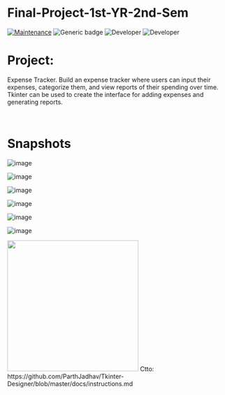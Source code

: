 # Final-Project-1st-YR-2nd-Sem
[![Maintenance](https://img.shields.io/badge/Maintained%3F-Yes-green.svg)](https://GitHub.com/Naereen/StrapDown.js/graphs/commit-activity)
![Generic badge](https://img.shields.io/badge/Development%3f-Ongoing-green.svg)
![Developer](https://img.shields.io/badge/Developer-ChristianJude23-blue)
![Developer](https://img.shields.io/badge/Developer-owenlim225-blue)

# Project:
Expense Tracker. Build an expense tracker where users can input their expenses, categorize
them, and view reports of their spending over time. Tkinter can be used to create the interface for adding expenses and generating reports.

<br>


# Snapshots


![image](https://github.com/owenlim225/Money-Tracker-App-1/assets/87555304/f00fb541-001b-4358-91fc-6ed9bda43e2f)


![image](https://github.com/owenlim225/Money-Tracker-App-1/assets/87555304/19d5e2e9-7610-4694-b582-e63db927386f)


![image](https://github.com/owenlim225/Money-Tracker-App-1/assets/87555304/dc30fcaa-f0af-4d90-a291-4a0c34d80fa8)


![image](https://github.com/owenlim225/Money-Tracker-App-1/assets/87555304/aff28859-2499-4098-9804-2428153c58ff)


![image](https://github.com/owenlim225/Money-Tracker-App-1/assets/87555304/2930e2d6-6c17-4c93-bbc2-dd4605e1cf64)



![image](https://github.com/owenlim225/Money-Tracker-App-1/assets/87555304/010a1330-86be-4123-9367-026689a56be8)




<img src="https://github.com/SAWARATSUKI/ServiceLogos/blob/main/Python/Python.png" alt="" width=300>
Ctto: https://github.com/ParthJadhav/Tkinter-Designer/blob/master/docs/instructions.md
